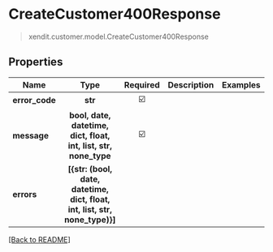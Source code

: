 # CreateCustomer400Response
> xendit.customer.model.CreateCustomer400Response


## Properties
| Name | Type | Required | Description | Examples |
|------------|:-------------:|:-------------:|-------------|:-------------:|
| **error_code** | **str** | ☑️ |  |  | |
| **message** | **bool, date, datetime, dict, float, int, list, str, none_type** | ☑️ |  |  | |
| **errors** | **[{str: (bool, date, datetime, dict, float, int, list, str, none_type)}]** | |   |  |


[[Back to README]](../../README.md)


